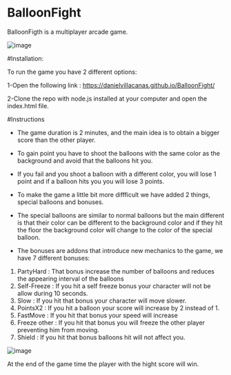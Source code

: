# BalloonFight

BalloonFigth is a multiplayer arcade game.

![image](https://user-images.githubusercontent.com/46814661/140500010-9e5b2c68-0ca6-4bfc-b6c1-b1b79aa6cf19.png)

#Installation: 

To run the game you have 2 different options:

1-Open the following link :  https://danielvillacanas.github.io/BalloonFight/

2-Clone the repo with node.js installed at your computer and open the index.html file.

#Instructions

- The game duration is 2 minutes, and the main idea is to obtain a bigger score than the other player.

- To gain point you have to shoot the balloons with the same color as the background and avoid that the balloons hit you.

- If you fail and you shoot a balloon with a different color, you will lose 1 point and if a balloon hits you you will lose 3 points.

- To make the game a little bit more diffficult we have added 2 things, special balloons and bonuses. 

- The special balloons are similar to normal balloons but the main different is that their color can be different to the background color and if they hit the floor
the background color will change to the color of the special balloon.

- The bonuses are addons that introduce new mechanics to the game, we have 7 different bonuses:

1. PartyHard : That bonus increase the number of balloons and reduces the appearing interval of the balloons
2. Self-Freeze : If you hit a self freeze bonus your character will not be allow during 10 seconds.
3. Slow : If you hit that bonus your character will move slower.
4. PointsX2 : If you hit a balloon your score will increase by 2 instead of 1.
5. FastMove : If you hit that bonus your speed will increase
6. Freeze other : If you hit that bonus you will freeze the other player preventing him from moving.
7. Shield : If you hit that bonus balloons hit will not affect you.

![image](https://user-images.githubusercontent.com/46814661/140499175-9d113778-fab2-4290-be32-c99779006c10.png)


At the end of the game time the player with the hight score will win.

